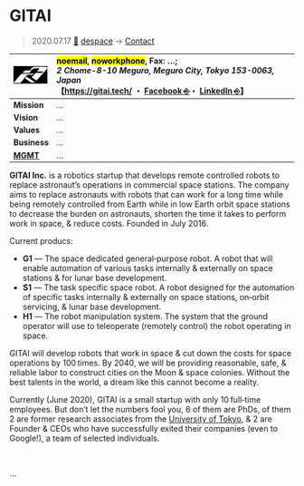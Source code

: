 # GITAI
> 2020.07.17 [🚀](../index/index.md) [despace](index.md) → [Contact](contact.md)

|[![](f/con/g/gitai_logo1_thumb.png)](f/con/g/gitai_logo1.png)|<mark>noemail</mark>, <mark>noworkphone</mark>, Fax: …;<br> *2 Chome-8-10 Meguro, Meguro City, Tokyo 153-0063, Japan*<br> 【<https://gitai.tech/> ・ [Facebook ⎆](https://www.facebook.com/pg/GITAI-1515952648445089/)・ [LinkedIn ⎆](https://www.linkedin.com/company/gitai/)】|
|:--|:--|
|**Mission**|…|
|**Vision**|…|
|**Values**|…|
|**Business**|…|
|**[MGMT](mgmt.md)**|…|

**GITAI Inc.** is a robotics startup that develops remote controlled robots to replace astronaut’s operations in commercial space stations. The company aims to replace astronauts with robots that can work for a long time while being remotely controlled from Earth while in low Earth orbit space stations to decrease the burden on astronauts, shorten the time it takes to perform work in space, & reduce costs. Founded in July 2016.

Current producs:

   - **G1** — The space dedicated general‑purpose robot. A robot that will enable automation of various tasks internally & externally on space stations & for lunar base development.
   - **S1** — The task specific space robot. A robot designed for the automation of specific tasks internally & externally on space stations, on‑orbit servicing, & lunar base development.
   - **H1** — The robot manipulation system. The system that the ground operator will use to teleoperate (remotely control) the robot operating in space.

GITAI will develop robots that work in space & cut down the costs for space operations by 100 times. By 2040, we will be providing reasonable, safe, & reliable labor to construct cities on the Moon & space colonies. Without the best talents in the world, a dream like this cannot become a reality.

Currently (June 2020), GITAI is a small startup with only 10 full‑time employees. But don’t let the numbers fool you, 6 of them are PhDs, of them 2 are former research associates from the [University of Tokyo](zz_tokyo_univ.md), & 2 are Founder & CEOs who have successfully exited their companies (even to Google!), a team of selected individuals.

<p style="page-break-after:always"> </p>

…

